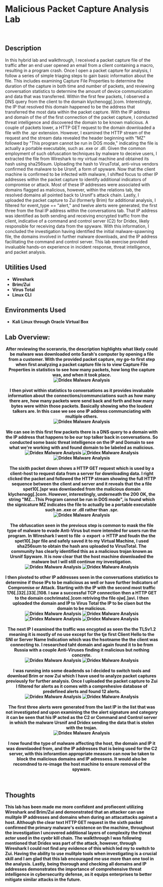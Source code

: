 <h1>Malicious Packet Capture Analysis Lab</h1>

<br />
<h2>Description</h2>
In this hybrid lab and walkthrough, I received a packet capture file of the traffic after an end user opened an email from a client containing a macro, resulting in a program crash. Once I open a packet capture for analysis, I follow a series of simple triaging steps to gain basic information about the file. This includes examining Capture File Properties to determine the duration of the capture in both time and number of packets, and reviewing conversation statistics to determine the amount of device communication and data that was transferred. Within the first few packets, I observed a DNS query from the client to the domain klychenogg[.]com. Interestingly, the IP that resolved this domain happened to be the address that transferred the most data within the packet capture. With the IP address and domain of the of the first connection of the packet capture, I conducted threat intelligence and discovered the domain to be known malicious. A couple of packets lower, a HTTP GET request to the domain downloaded a file with the .spr extension. However, I examined the HTTP stream of the request and the stream data revealed the header beginning with "MZ" followed by "This program cannot be run in DOS mode," indicating the file is actually a portable executable, such as .exe or .dll. Given the common employment of such obfuscation techniques by malware to deceive users, I extracted the file from Wireshark to my virtual machine and obtained its hash using sha256sum. Uploading the hash to VirusTotal, anti-virus vendors confirmed the malware to be Ursnif, a form of spyware. Now that the client machine is confirmed to be infected with malware, I shifted focus to other IP addresses within the packet capture to identify additional indicators of compromise or attack. Most of these IP addresses were associated with domains flagged as malicious, however, within the relations tab, the resolved domains all pointed back to Ursnif's attack chain. Lastly, I uploaded the packet capture to Zui (formerly Brim) for additional analysis, I filtered for event_type == "alert," and twelve alerts were generated, the first three from the final IP address within the conversations tab. That IP address was identified as both sending and receiving encrypted traffic from the client, indicative of a command and control server (C2) for Dridex, likely responsible for receiving data from the spyware. With this information, I concluded the investigation having identified the initial malware-spawning file, the domains involved in further malware downloads, and the IP address facilitating the command and control server. This lab exercise provided invaluable hands-on experience in incident response, threat intelligence, and packet analysis.

<h2>Utilities Used</h2>

- <b>Wireshark</b>
- <b>Brim/Zui</b> 
- <b>Virus Total</b>
- <b>Linux CLI</b>

<h2>Environments Used </h2>

- <b>Kali Linux through Oracle Virtual Box

<h2>Lab Overview:</h2>

<p align="center">
After reviewing the sceranrio, the description highlights what likely could be malware was downloaded onto Sarah's computer by opening a file from a customer. With the provided packet capture, my go-to first step when first analyzing a packet capture file is to view Capture File Properties in statistics to see how many packets, how long the capture was, and when it took place.<br/>
<img src="https://github.com/KirkDJohnson/Malicious-Packet-Capture-Analysis-Lab/assets/164972007/6ff287ad-8204-49a4-8dfa-af0df3a198cc" alt="Dridex Malware Analysis"/>
<br />
<br />
I then pivot within statistics to conversations as it provides invaluable information about the connections/communciations such as how many there are, how many packets were send back and forth and how many bytes were within those packets. Basically showing who the loudest talkers are. In this case we see one IP address communciating with multiple others.<br/>
<img src="https://github.com/KirkDJohnson/Malicious-Packet-Capture-Analysis-Lab/assets/164972007/6787e52d-7926-466d-ae88-e6cb5f2d0b45" alt="Dridex Malware Analysis"/>
<br />
<br />
We can see in this first few packets there is a DNS query to a domain with the IP address that happens to be our top talker back in conversations. So conducted some basic threat intelligence on the IP and Domain to see what we're working with and found domain to be labeled as malicious.<br/>
<img src="https://github.com/KirkDJohnson/Malicious-Packet-Capture-Analysis-Lab/assets/164972007/ece84d70-b835-44d5-87c6-f602de552b92" alt="Dridex Malware Analysis"/>
<img src="https://github.com/KirkDJohnson/Malicious-Packet-Capture-Analysis-Lab/assets/164972007/aab03228-c321-4c83-bc13-8483e0f87726" alt="Dridex Malware Analysis"/>
<img src="https://github.com/KirkDJohnson/Malicious-Packet-Capture-Analysis-Lab/assets/164972007/0943a927-499c-47d5-b0e1-5aac4e7b1778" alt="Dridex Malware Analysis"/>
<br />
<br />
The sixith packet down shows a HTTP GET request which is used by a client-host to request data from a server for downloading data. I right clicked the packet and followed the HTTP stream showing the full HTTP sequence between the client and server and it reveals that the a file spet10[.]spr was downlaoded from the malicious domain klychenogg[.]com. However, interestingly, underneath the 200 OK, the string "MZ...This Program cannot be run in DOS mode", is found which the signicature MZ indicates the file to actually be a portable executable such an .exe or .dll rather than .spr. <br/>
<img src="https://github.com/KirkDJohnson/Malicious-Packet-Capture-Analysis-Lab/assets/164972007/36ecd77a-151e-4c03-ae47-ab5cf585500a" alt="Dridex Malware Analysis"/>
<br />
<br />
The obfuscation seen in the previous step is common to mask the file type of malware to evade Anti-Virus but more intended for users run the program. In Wireshark I went to file -> export -> HTTP and foudn the the spet10[.]spr file and safely saved it to my Virtual Machine, I used sha256sum to obtain the hash ans uploaded to VirusTotal. The community has clearly identified this as a malicious trojan known as Ursnif Spyware. It is now clear that the host machine downloaded the malware but I will still continue my investigation.<br/>
<img src="https://github.com/KirkDJohnson/Malicious-Packet-Capture-Analysis-Lab/assets/164972007/29849cd6-406c-4fe7-8871-22913941c217" alt="Dridex Malware Analysis"/>
<img src="https://github.com/KirkDJohnson/Malicious-Packet-Capture-Analysis-Lab/assets/164972007/7d09d2b4-4afc-40f8-b36c-b9b70baf4776" alt="Dridex Malware Analysis"/>
<br />
<br />
I then pivoted to other IP addresses seen in the conversations statistics to determine if those IPs to be malicious as well or have further Indicators of Compromise or Attack. Starting with the IP with the second most traffic 176[.]32[.]33[.]108. I saw a successful TCP connection then a HTTP GET to the domain cochrimato[.]com retriving the file ojw[.]avi. I then uploaded the domain and IP to Virus Total the IP to be claen but the domain to be malicious.<br/>
<img src="https://github.com/KirkDJohnson/Malicious-Packet-Capture-Analysis-Lab/assets/164972007/12b476ec-f35d-4ade-afc7-d860be8f61d0" alt="Dridex Malware Analysis"/>
<img src="https://github.com/KirkDJohnson/Malicious-Packet-Capture-Analysis-Lab/assets/164972007/7954831c-243b-46c4-be4c-d79a802ea06f" alt="Dridex Malware Analysis"/>
<img src="https://github.com/KirkDJohnson/Malicious-Packet-Capture-Analysis-Lab/assets/164972007/169d900c-41e9-482d-b2cb-960d7093a6b1" alt="Dridex Malware Analysis"/>
<img src="https://github.com/KirkDJohnson/Malicious-Packet-Capture-Analysis-Lab/assets/164972007/1e75cc01-6ce5-48f3-a0f2-dc9da3bd5fe7" alt="Dridex Malware Analysis"/>
<br />
<br />
The next IP I examined the traffic was encypted as seen the the TLSv1.2 meaning it is mostly of no use except for the tje first Client Hello to the SNI or Server Name Indication which was the hsotname the the client was connecting to. I researched taht domain and again found it to be from Russia with a couple Anti-Viruses finding it malicious but nothing concrete. <br/>
<img src="https://github.com/KirkDJohnson/Malicious-Packet-Capture-Analysis-Lab/assets/164972007/023c421f-5143-4f7d-bded-cb893e5416b4" alt="Dridex Malware Analysis"/>
<img src="https://github.com/KirkDJohnson/Malicious-Packet-Capture-Analysis-Lab/assets/164972007/89854591-8cfa-4f49-adee-aca5a2bc0c56" alt="Dridex Malware Analysis"/>
<br />
<br />
I was running into some deadends so I decided to switch tools and download Brim or now Zui which I have used to analyze packet captures previously for further analysis. Once I uploaded the packet capture to Zui I filtered for alerts as it comes with a comprehesive database of predefined alerts and found 12 alerts.  <br/>
<img src="https://github.com/KirkDJohnson/Malicious-Packet-Capture-Analysis-Lab/assets/164972007/c920dd98-8926-4529-abbb-13c3d5b15589" alt="Dridex Malware Analysis"/>
<img src="https://github.com/KirkDJohnson/Malicious-Packet-Capture-Analysis-Lab/assets/164972007/6aff6b5b-96e5-4f32-8a88-c90995045c6f" alt="Dridex Malware Analysis"/>
<br />
<br />
The first three alerts were generated from the last IP in the list that was not investigated and upon examining the the alert signature and category it can be seen that his IP acted as the C2 or Command and Control server in which the malware Ursnif and Dridex sending the data that is stolen with the trojan. <br/>
<img src="https://github.com/KirkDJohnson/Malicious-Packet-Capture-Analysis-Lab/assets/164972007/392f12a0-52ae-4a3e-9847-f98032334970" alt="Dridex Malware Analysis"/>
<br />
<br />
I now found the type of malware affecting the host, the domain and IP it was downlaoded from, and the IP addresses that is being used for the C2 server, with this inforamtion appropriate measure can now be taken to block the malicious domains and IP adressess. It would also be recomdned to re-image the host machine to ensure removal of the spyware.<br/>
<br />
<br />

<h2>Thoughts</h2>
This lab has been made me more confident and profiecent utilizing Wireshark and Brim/Zui and  demonstrated that an attacker can use mulitple IP addresses and domains when during an attacattacks against a host. Although the clear text HTTP GET request in the sixth packet confirmed the primary malware's existence on the machine, throughout the investigation I uncovered additional layers of complexity the threat actor used in the cyebr kill chain. The walkthrough I was following mentioned that Dridex was part of the attack, however, through Wireshark I could not find any evidence of this which led my to switch to Zui. Having the ability to use mulitple tools when investigating is a crucial skill and I am glad that this lab encouraged me use more than one tool in the analysis. Lastly, being thorough and checking all domains and IP addresses demonstrates the importance of comprehensive threat intelligence in cybersecurity defense, as it equips enterprises to better mitigate similar attacks in the future.
<!--
 ```diff
- text in red
+ text in green
! text in orange
# text in gray
@@ text in purple (and bold)@@
```
--!>
